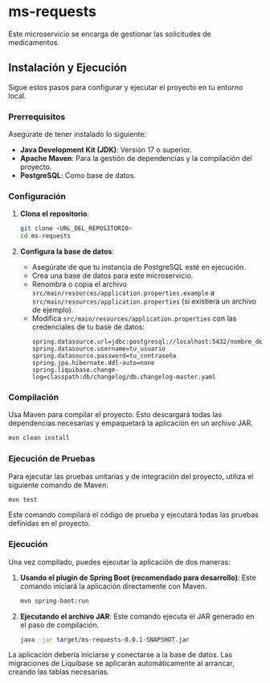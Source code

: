 # ms-requests

Este microservicio se encarga de gestionar las solicitudes de medicamentos.

## Instalación y Ejecución

Sigue estos pasos para configurar y ejecutar el proyecto en tu entorno local.

### Prerrequisitos

Asegúrate de tener instalado lo siguiente:
- **Java Development Kit (JDK)**: Versión 17 o superior.
- **Apache Maven**: Para la gestión de dependencias y la compilación del proyecto.
- **PostgreSQL**: Como base de datos.

### Configuración

1.  **Clona el repositorio**:
    ```bash
    git clone <URL_DEL_REPOSITORIO>
    cd ms-requests
    ```

2.  **Configura la base de datos**:
    - Asegúrate de que tu instancia de PostgreSQL esté en ejecución.
    - Crea una base de datos para este microservicio.
    - Renombra o copia el archivo `src/main/resources/application.properties.example` a `src/main/resources/application.properties` (si existiera un archivo de ejemplo).
    - Modifica `src/main/resources/application.properties` con las credenciales de tu base de datos:
      ```properties
      spring.datasource.url=jdbc:postgresql://localhost:5432/nombre_de_tu_bd
      spring.datasource.username=tu_usuario
      spring.datasource.password=tu_contraseña
      spring.jpa.hibernate.ddl-auto=none
      spring.liquibase.change-log=classpath:db/changelog/db.changelog-master.yaml
      ```

### Compilación

Usa Maven para compilar el proyecto. Esto descargará todas las dependencias necesarias y empaquetará la aplicación en un archivo JAR.

```bash
mvn clean install
```

### Ejecución de Pruebas

Para ejecutar las pruebas unitarias y de integración del proyecto, utiliza el siguiente comando de Maven:

```bash
mvn test
```

Este comando compilará el código de prueba y ejecutará todas las pruebas definidas en el proyecto.

### Ejecución

Una vez compilado, puedes ejecutar la aplicación de dos maneras:

1.  **Usando el plugin de Spring Boot (recomendado para desarrollo)**:
    Este comando iniciará la aplicación directamente con Maven.
    ```bash
    mvn spring-boot:run
    ```

2.  **Ejecutando el archivo JAR**:
    Este comando ejecuta el JAR generado en el paso de compilación.
    ```bash
    java -jar target/ms-requests-0.0.1-SNAPSHOT.jar
    ```

La aplicación debería iniciarse y conectarse a la base de datos. Las migraciones de Liquibase se aplicarán automáticamente al arrancar, creando las tablas necesarias.

